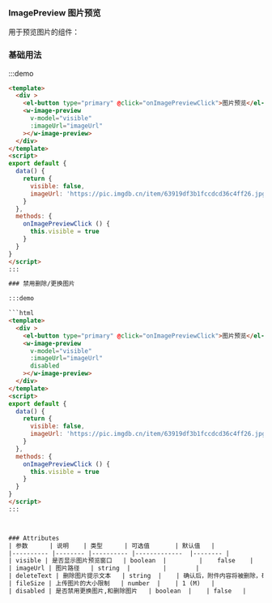 ### ImagePreview 图片预览
用于预览图片的组件：


### 基础用法

:::demo

```html
<template>
  <div >
    <el-button type="primary" @click="onImagePreviewClick">图片预览</el-button>
    <w-image-preview
      v-model="visible"
      :imageUrl="imageUrl"
    ></w-image-preview>
  </div>
</template>
<script>
export default {
  data() {
    return {
      visible: false,
      imageUrl: 'https://pic.imgdb.cn/item/63919df3b1fccdcd36c4ff26.jpg'
    }
  },
  methods: {
    onImagePreviewClick () {
      this.visible = true
    }
  }
}
</script>
:::

### 禁用删除/更换图片

:::demo

```html
<template>
  <div >
    <el-button type="primary" @click="onImagePreviewClick">图片预览</el-button>
    <w-image-preview
      v-model="visible"
      :imageUrl="imageUrl"
      disabled
    ></w-image-preview>
  </div>
</template>
<script>
export default {
  data() {
    return {
      visible: false,
      imageUrl: 'https://pic.imgdb.cn/item/63919df3b1fccdcd36c4ff26.jpg'
    }
  },
  methods: {
    onImagePreviewClick () {
      this.visible = true
    }
  }
}
</script>
:::



### Attributes
| 参数      | 说明    | 类型      | 可选值       | 默认值   |
|---------- |-------- |---------- |-------------  |-------- |
| visible | 是否显示图片预览窗口   | boolean  |         |    false    |
| imageUrl | 图片路径   | string  |         |        |
| deleteText | 删除图片提示文本   | string  |    | 确认后，附件内容将被删除，确认是否删除？   |
| fileSize | 上传图片的大小限制   | number  |    | 1 (M)   |
| disabled | 是否禁用更换图片,和删除图片   | boolean  |    | false   |

